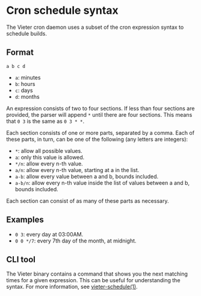 # Cron schedule syntax

The Vieter cron daemon uses a subset of the cron expression syntax to schedule
builds.

## Format

`a b c d`

* `a`: minutes
* `b`: hours
* `c`: days
* `d`: months

An expression consists of two to four sections. If less than four sections are
provided, the parser will append `*` until there are four sections. This means
that `0 3` is the same as `0 3 * *`.

Each section consists of one or more parts, separated by a comma. Each of these
parts, in turn, can be one of the following (any letters are integers):

* `*`: allow all possible values.
* `a`: only this value is allowed.
* `*/n`: allow every n-th value.
* `a/n`: allow every n-th value, starting at a in the list.
* `a-b`: allow every value between a and b, bounds included.
* `a-b/n`: allow every n-th value inside the list of values between a and b,
  bounds included.

Each section can consist of as many of these parts as necessary.

## Examples

* `0 3`: every day at 03:00AM.
* `0 0 */7`: every 7th day of the month, at midnight.

## CLI tool

The Vieter binary contains a command that shows you the next matching times for
a given expression. This can be useful for understanding the syntax. For more
information, see
[vieter-schedule(1)](https://rustybever.be/man/vieter/vieter-schedule.1.html).
